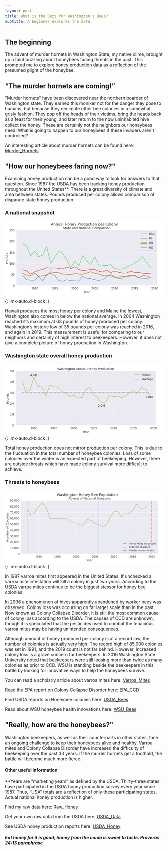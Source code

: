 ```yaml
---
layout: post
title: What is the Buzz for Washington's Bees?
subtitle: A beginner explores the data
---
```


## The beginning

The advent of murder hornets in Washington State, my native clime, brought up a faint buzzing about honeybees facing threats in the past. This prompted me to explore honey production data as a reflection of the presumed plight of the honeybee.

## “The murder hornets are coming!”
"Murder hornets" have been discovered near the northern boarder of Washington state. They earned this moniker not for the danger they pose to humans, but because they decimate other bee colonies in a somewhat grisly fashion. They pop off the heads of their victims, bring the heads back as a feast for their young, and later return to the now uninhabited hive collect the honey. These are certainly not the neighbors our honeybees need! What is going to happen to our honeybees if these invaders aren't controlled? 

An interesting article about murder hornets can be found here: [Murder_Hornets](https://www.sciencenews.org/article/asian-giant-murder-hornet-sightings-washington-canada)

## "How our honeybees faring now?"
Examining honey production can be a good way to look for answers to that question. Since 1987 the USDA has been tracking honey production throughout the United States**. There is a great diversity of climate and area between states. Pounds produced per colony allows comparison of disparate state honey production.

### A national snapshot

![Honey Comparison](https://raw.githubusercontent.com/SaraWestWA/SaraWestWA.github.io/master/assets/img/Annual%20Honey%20Production%20-%20National.jpg){: .mx-auto.d-block :}

Hawaii produces the most honey per colony and Maine the lowest, Washington also comes in below the national average. In 2004 Washington reached it’s maximum at 63 pounds of honey produced per colony. Washington’s historic low  of 35 pounds per colony was reached in 2016, and again in 2019. This measurement is useful for comparing to our neighbors and certainly of high interest to beekeepers. However, it does not give a complete picture of honey production in Washington.

### Washington state overall honey production

![WA Honey](https://raw.githubusercontent.com/SaraWestWA/SaraWestWA.github.io/master/assets/img/WA%20Honey%20Production.jpg){: .mx-auto.d-block :}

Total honey production does not mirror production per colony. This is due to the fluctuation in the total number of honeybee colonies. Loss of some colonies over the winter is an expected part of beekeeping. However, there are outside threats which have made colony survival more difficult to achieve.

### Threats to honeybees
![WA Bees](https://raw.githubusercontent.com/SaraWestWA/SaraWestWA.github.io/master/assets/img/WA%20Honeybee%20Colonies.jpg){: .mx-auto.d-block :}

In 1987 varroa mites first appeared in the United States. If unchecked a varroa mite infestation will kill a colony in just two years. According to the USDA varroa mites continue to be the biggest stessor for honey bee colonies.

In 2006 a phenomenon of hives apparently abandoned by worker bees was observed. Colony loss was occurring on far larger scale than in the past. Now known as Colony Collapse Disorder, it is still the most common cause of colony loss according to the USDA. The causes of CCD are unknown, though it is speculated that the pesticides used to combat the tenacious varroa mites may be having unintended consequences.

Although amount of honey produced per colony is at a record low, the number of colonies is actually very high. The record high of 85,000 colonies was set in 1991, and the 2019 count is not far behind. However, increased colony loss is a grave concern for beekeepers. In 2016 Washington State University noted that beekeepers were still loosing more than twice as many colonies as prior to CCD. WSU is standing beside the beekeepers in this battle by looking for innovative ways to help the honeybees survive.

You can read a scholarly article about varroa mites here: [Varroa_Mites](http://www.columbia.edu/itc/cerc/danoff-burg/invasion_bio/inv_spp_summ/varroa_destructor.html)

Read the EPA report on Colony Collapse Disorder here: [EPA_CCD](https://www.epa.gov/pollinator-protection/colony-collapse-disorder)

Find USDA reports on Honeybee colonies here: [USDA_Bees](https://usda.library.cornell.edu/concern/publications/rn301137d?locale=en)

Read about WSU honeybee health innovations here: [WSU_Bees](http://pubs.cahnrs.wsu.edu/impact-reports/honey-bee-health/) 

## "Really, how are the honeybees?"
Washington beekeepers, as well as their counterparts in other states, face an ongoing challenge to keep their honeybees alive and healthy. Varroa mites and Colony Collapse Disorder have increased the difficulty of beekeeping over the past 30 years. If the murder hornets get a foothold, the battle will become much more fierce.

#### Other useful information

**Years are “marketing years” as defined by the USDA. Thirty-three states have participated in the USDA honey production survey every year since 1987. Thus, “USA” totals are a reflection of only these participating states. Actual national honey production is higher.

Find my raw data here: [Raw_Honey](https://github.com/SaraWestWA/DS-Unit-1-Build/blob/master/2020%20BFFFE401-A356-3D6D-8B47-313C0C09870E.csv) 

Get your own raw data from the USDA here: [USDA_Data](https://quickstats.nass.usda.gov/)

See USDA honey production reports here: [USDA_Honey](https://usda.library.cornell.edu/concern/publications/hd76s004z?locale=en) 


##### Eat honey for it is good; honey from the comb is sweet to taste. Proverbs 24:13 paraphrase







